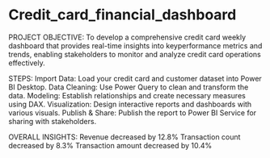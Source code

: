 # Credit_card_financial_dashboard
PROJECT OBJECTIVE: To develop a comprehensive credit card weekly dashboard that provides real-time insights into keyperformance metrics and trends,
enabling stakeholders to monitor and analyze credit card operations effectively.

STEPS:
Import Data: Load your credit card and customer dataset into Power BI Desktop.
Data Cleaning: Use Power Query to clean and transform the data.
Modeling: Establish relationships and create necessary measures using DAX.
Visualization: Design interactive reports and dashboards with various visuals.
Publish & Share: Publish the report to Power BI Service for sharing with stakeholders.

OVERALL INSIGHTS:
Revenue decreased by 12.8%
Transaction count decreased by 8.3%
Transaction amount decreased by 10.4%






